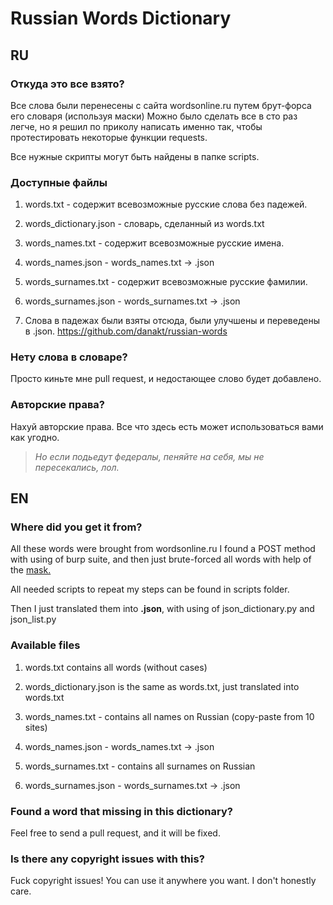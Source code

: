 # Russian Words Dictionary

## RU

### Откуда это все взято?

Все слова были перенесены с сайта wordsonline.ru путем брут-форса его словаря (используя маски)
Можно было сделать все в сто раз легче, но я решил по приколу написать именно так, чтобы протестировать некоторые функции requests.

Все нужные скрипты могут быть найдены в папке scripts.

### Доступные файлы

1) words.txt - содержит всевозможные русские слова без падежей.

2) words_dictionary.json - словарь, сделанный из words.txt

3) words_names.txt - содержит всевозможные русские имена.

4) words_names.json - words_names.txt -> .json

5) words_surnames.txt - содержит всевозможные русские фамилии.

6) words_surnames.json - words_surnames.txt -> .json

7) Слова в падежах были взяты отсюда, были улучшены и переведены в .json. https://github.com/danakt/russian-words
### Нету слова в словаре?

Просто киньте мне pull request, и недостающее слово будет добавлено.

### Авторские права?

Нахуй авторские права.
Все что здесь есть может использоваться вами как угодно.

> *Но если подьедут федералы, пеняйте на себя, мы не пересекались, лол.*

## EN

### Where did you get it from?

All these words were brought from wordsonline.ru
I found a POST method with using of burp suite, and then just brute-forced all words with help of the [mask.](/scripts/brute-forcer.py)

All needed scripts to repeat my steps can be found in scripts folder.

Then I just translated them into **.json**, with using of json_dictionary.py and json_list.py

### Available files

1) words.txt contains all words (without cases)

2) words_dictionary.json is the same as words.txt, just translated into words.txt

3) words_names.txt - contains all names on Russian (copy-paste from 10 sites)

4) words_names.json - words_names.txt -> .json

4) words_surnames.txt - contains all surnames on Russian

5) words_surnames.json - words_surnames.txt -> .json

### Found a word that missing in this dictionary?

Feel free to send a pull request, and it will be fixed.

### Is there any copyright issues with this?

Fuck copyright issues! You can use it anywhere you want.
I don't honestly care.

